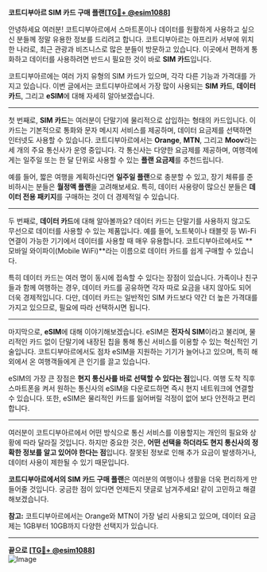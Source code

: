 **코트디부아르 SIM 카드 구매 플랜[[TG💪+ @esim1088](https://t.me/s/esim1088)]**

안녕하세요 여러분! 코트디부아르에서 스마트폰이나 데이터를 원활하게 사용하고 싶으신 분들께 정말 유용한 정보를 드리려고 합니다. 코트디부아르는 아프리카 서부에 위치한 나라로, 최근 관광과 비즈니스로 많은 분들이 방문하고 있습니다. 이곳에서 편하게 통화하고 데이터를 사용하려면 반드시 필요한 것이 바로 **SIM 카드**입니다.

코트디부아르에는 여러 가지 유형의 SIM 카드가 있으며, 각각 다른 기능과 가격대를 가지고 있습니다. 이번 글에서는 코트디부아르에서 가장 많이 사용되는 **SIM 카드**, **데이터 카드**, 그리고 **eSIM**에 대해 자세히 알아보겠습니다.

---

첫 번째로, **SIM 카드**는 여러분이 단말기에 물리적으로 삽입하는 형태의 카드입니다. 이 카드는 기본적으로 통화와 문자 메시지 서비스를 제공하며, 데이터 요금제를 선택하면 인터넷도 사용할 수 있습니다. 코트디부아르에서는 **Orange**, **MTN**, 그리고 **Moov**라는 세 개의 주요 통신사가 운영 중입니다. 각 통신사는 다양한 요금제를 제공하며, 여행객에게는 일주일 또는 한 달 단위로 사용할 수 있는 **플랜 요금제**를 추천드립니다.

예를 들어, 짧은 여행을 계획하신다면 **일주일 플랜**으로 충분할 수 있고, 장기 체류를 준비하시는 분들은 **월정액 플랜**을 고려해보세요. 특히, 데이터 사용량이 많으신 분들은 **데이터 전용 패키지**를 구매하는 것이 더 경제적일 수 있습니다.

---

두 번째로, **데이터 카드**에 대해 알아볼까요? 데이터 카드는 단말기를 사용하지 않고도 무선으로 데이터를 사용할 수 있는 제품입니다. 예를 들어, 노트북이나 태블릿 등 Wi-Fi 연결이 가능한 기기에서 데이터를 사용할 때 매우 유용합니다. 코트디부아르에서도 **모바일 와이파이(Mobile WiFi)**라는 이름으로 데이터 카드를 쉽게 구매할 수 있습니다.

특히 데이터 카드는 여러 명이 동시에 접속할 수 있다는 장점이 있습니다. 가족이나 친구들과 함께 여행하는 경우, 데이터 카드를 공유하면 각자 따로 요금을 내지 않아도 되어 더욱 경제적입니다. 다만, 데이터 카드는 일반적인 SIM 카드보다 약간 더 높은 가격대를 가지고 있으므로, 필요에 따라 선택하시면 됩니다.

---

마지막으로, **eSIM**에 대해 이야기해보겠습니다. eSIM은 **전자식 SIM**이라고 불리며, 물리적인 카드 없이 단말기에 내장된 칩을 통해 통신 서비스를 이용할 수 있는 혁신적인 기술입니다. 코트디부아르에서도 점차 eSIM을 지원하는 기기가 늘어나고 있으며, 특히 해외에서 온 여행객들에게 큰 인기를 끌고 있습니다.

eSIM의 가장 큰 장점은 **현지 통신사를 바로 선택할 수 있다는 점**입니다. 여행 도착 직후 스마트폰을 켜서 원하는 통신사의 eSIM을 다운로드하면 즉시 현지 네트워크에 연결할 수 있습니다. 또한, eSIM은 물리적인 카드를 잃어버릴 걱정이 없어 보다 안전하고 편리합니다.

---

여러분이 코트디부아르에서 어떤 방식으로 통신 서비스를 이용할지는 개인의 필요와 상황에 따라 달라질 것입니다. 하지만 중요한 것은, **어떤 선택을 하더라도 현지 통신사의 정확한 정보를 알고 있어야 한다는 점**입니다. 잘못된 정보로 인해 추가 요금이 발생하거나, 데이터 사용이 제한될 수 있기 때문입니다.

**코트디부아르에서의 SIM 카드 구매 플랜**은 여러분의 여행이나 생활을 더욱 편리하게 만들어줄 것입니다. 궁금한 점이 있다면 언제든지 댓글로 남겨주세요! 같이 고민하고 해결해보겠습니다. 

**참고:** 코트디부아르에서는 Orange와 MTN이 가장 널리 사용되고 있으며, 데이터 요금제는 1GB부터 10GB까지 다양한 선택지가 있습니다.

---

**끝으로 [[TG💪+ @esim1088](https://t.me/s/esim1088)]**  
![Image](https://i.postimg.cc/Y0z9fWf4/image.png)